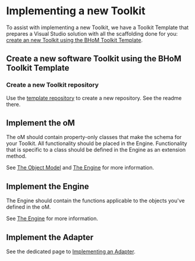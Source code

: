 # Implementing a new Toolkit

To assist with implementing a new Toolkit, we have a Toolkit Template that prepares a Visual Studio solution with all the scaffolding done for you: [create an new Toolkit using the BHoM Toolkit Template](https://github.com/BHoM/template-repository).


## Create a new software Toolkit using the BHoM Toolkit Template

### Create a new Toolkit repository
Use the [template repository](https://github.com/BHoM/template-repository) to create a new repository. See the readme there.

## Implement the oM

The oM should contain property-only classes that make the schema for your Toolkit. All functionality should be placed in the Engine.
Functionality that is specific to a class should be defined in the Engine as an extension method. 

See [The Object Model](/documentation/BHoM_oM) and [The Engine](/documentation/BHoM_Engine) for more information.


## Implement the Engine

The Engine should contain the functions applicable to the objects you've defined in the oM.

See [The Engine](/documentation/BHoM_Engine) for more information.

## Implement the Adapter

See the dedicated page to [Implementing an Adapter](/documentation/Implement-an-Adapter).

